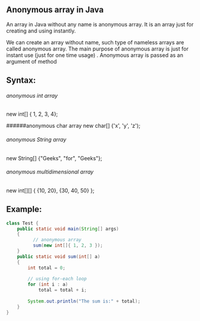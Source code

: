 ## Anonymous array in Java
An array in Java without any name is anonymous array. It is an array just for creating and using instantly.

We can create an array without name, such type of nameless arrays are called anonymous array.
The main purpose of anonymous array is just for instant use (just for one time usage) .
Anonymous array is passed as an argument of method
## Syntax:

###### anonymous int array 
new int[] { 1, 2, 3, 4};  

######anonymous char array 
new char[] {'x', 'y', 'z'); 

###### anonymous String array
new String[] {"Geeks", "for", "Geeks"}; 

###### anonymous multidimensional array
new int[][] { {10, 20}, {30, 40, 50} };

## Example:
```java
class Test { 
    public static void main(String[] args) 
    { 
          // anonymous array 
          sum(new int[]{ 1, 2, 3 }); 
    } 
    public static void sum(int[] a) 
    { 
        int total = 0; 
  
        // using for-each loop 
        for (int i : a)  
            total = total + i; 
          
        System.out.println("The sum is:" + total); 
    } 
} 
```
